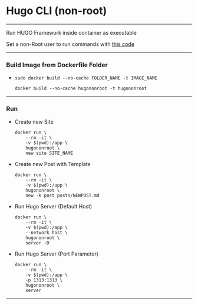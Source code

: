 # Hugo CLI (non-root)

---

Run HUGO Framework inside container as executable

Set a non-Root user to run commands with [this code](https://code.visualstudio.com/remote/advancedcontainers/add-nonroot-user)

---

### Build Image from Dockerfile Folder
- `sudo docker build --no-cache FOLDER_NAME -t IMAGE_NAME`
	```shell
	docker build --no-cache hugononroot -t hugononroot
	```

---

### Run
- Create new Site
	```shell
	docker run \
		--rm -it \
		-v $(pwd):/app \
		hugononroot \
		new site SITE_NAME
	```
- Create new Post with Template
	```shell
	docker run \
		--rm -it \
		-v $(pwd):/app \
		hugononroot \
		new -k post posts/NEWPOST.md
	```
- Run Hugo Server (Default Host)
	```shell
	docker run \
		--rm -it \
		-v $(pwd):/app \
		--network host \
		hugononroot \
		server -D
	```
- Run Hugo Server (Port Parameter)
	```shell
	docker run \
		--rm -it \
		-v $(pwd):/app \
		-p 1313:1313 \
		hugononroot \
		server
	```

---
